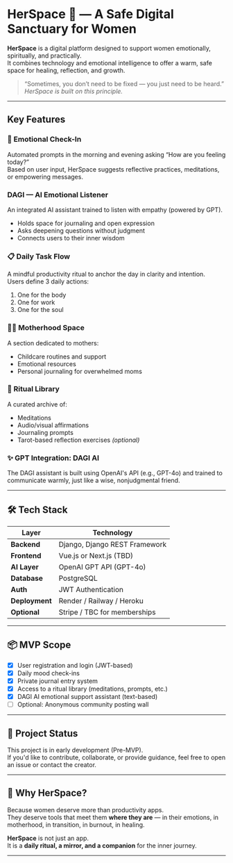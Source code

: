 # HerSpace 🌿 — A Safe Digital Sanctuary for Women

**HerSpace** is a digital platform designed to support women emotionally, spiritually, and practically.  
It combines technology and emotional intelligence to offer a warm, safe space for healing, reflection, and growth.

> “Sometimes, you don’t need to be fixed — you just need to be heard.”  
> *HerSpace is built on this principle.*

---

## Key Features

### 🤍 Emotional Check-In  
Automated prompts in the morning and evening asking “How are you feeling today?”  
Based on user input, HerSpace suggests reflective practices, meditations, or empowering messages.

###  DAGI — AI Emotional Listener  
An integrated AI assistant trained to listen with empathy (powered by GPT).  
- Holds space for journaling and open expression  
- Asks deepening questions without judgment  
- Connects users to their inner wisdom

### 📋 Daily Task Flow  
A mindful productivity ritual to anchor the day in clarity and intention.  
Users define 3 daily actions:  
1. One for the body  
2. One for work  
3. One for the soul

### 👩‍👧 Motherhood Space  
A section dedicated to mothers:  
- Childcare routines and support  
- Emotional resources  
- Personal journaling for overwhelmed moms

### 🔮 Ritual Library  
A curated archive of:  
- Meditations  
- Audio/visual affirmations  
- Journaling prompts  
- Tarot-based reflection exercises *(optional)*

### ✨ GPT Integration: DAGI AI  
The DAGI assistant is built using OpenAI's API (e.g., GPT-4o) and trained to communicate warmly, just like a wise, nonjudgmental friend.

---

## 🛠️ Tech Stack

| Layer          | Technology                   |
|----------------|------------------------------|
| **Backend**    | Django, Django REST Framework |
| **Frontend**   | Vue.js or Next.js (TBD)       |
| **AI Layer**   | OpenAI GPT API (GPT-4o)       |
| **Database**   | PostgreSQL                    |
| **Auth**       | JWT Authentication            |
| **Deployment** | Render / Railway / Heroku     |
| **Optional**   | Stripe / TBC for memberships  |

---

## 📦 MVP Scope

- [x] User registration and login (JWT-based)
- [x] Daily mood check-ins
- [x] Private journal entry system
- [x] Access to a ritual library (meditations, prompts, etc.)
- [x] DAGI AI emotional support assistant (text-based)
- [ ] Optional: Anonymous community posting wall

---

## 🔧 Project Status

This project is in early development (Pre-MVP).  
If you'd like to contribute, collaborate, or provide guidance, feel free to open an issue or contact the creator.

---

## 🤍 Why HerSpace?

Because women deserve more than productivity apps.  
They deserve tools that meet them **where they are** — in their emotions, in motherhood, in transition, in burnout, in healing.

**HerSpace** is not just an app.  
It is a **daily ritual, a mirror, and a companion** for the inner journey.

---


